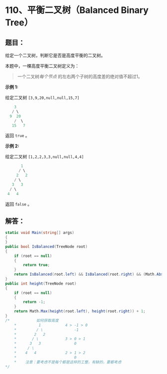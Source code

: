 # 110、平衡二叉树（Balanced Binary Tree）

## 题目：

给定一个二叉树，判断它是否是高度平衡的二叉树。

本题中，一棵高度平衡二叉树定义为：

> 一个二叉树*每个节点* 的左右两个子树的高度差的绝对值不超过1。

**示例 1:**

给定二叉树 `[3,9,20,null,null,15,7]`

```csharp
    3
   / \
  9  20
    /  \
   15   7
```

返回 `true` 。

**示例 2:**

给定二叉树 `[1,2,2,3,3,null,null,4,4]`

```csharp
       1
      / \
     2   2
    / \
   3   3
  / \
 4   4
```

返回 `false` 。

##  解答：

```csharp
static void Main(string[] args)
{
}
public bool IsBalanced(TreeNode root)
{
    if (root == null) 
    {
        return true;
    }
    return IsBalanced(root.left) && IsBalanced(root.right) && (Math.Abs(height(root.left) - height(root.right)) <= 1);
}
public int height(TreeNode root)
{
    if (root == null)
    {
        return -1;
    }
    return Math.Max(height(root.left), height(root.right)) + 1;
}
/*            如何获取高度
    *          1           4 > -1 > 0
    *         / \              -1
    *        2   2
    *       / \            3 > 0 > 1
    *      3   3               0
    *     / \
    *    4   4             2 > 1 > 2
    *                          0 
    *    注意：要考虑不是每个都是这样的工整，有缺的，要都考虑
*/
```

